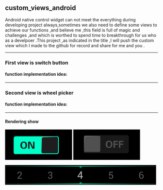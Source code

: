 ## custom_views_android
Android native control widget can not meet the everything during developing project always,sometimes we also need to define some views to achieve our functions ,and believe me ,this field  is full of magic and challenges ,and which is worthed to spend time to breakthrough for us who as a develpoer .This project ,as indicated in the title ,I will push the custom view which I made to the github for record and share for me and you .

---
### First view is switch button
#### function implementation idea:

---
### Second view is wheel picker
#### function implementation idea:

---
#### Rendering show
![image](https://github.com/rptang/custom_views_android/blob/master/switch_on.png)
![image](https://github.com/rptang/custom_views_android/blob/master/switch_off.png)

![image](https://github.com/rptang/custom_views_android/blob/master/number_pick.png)
